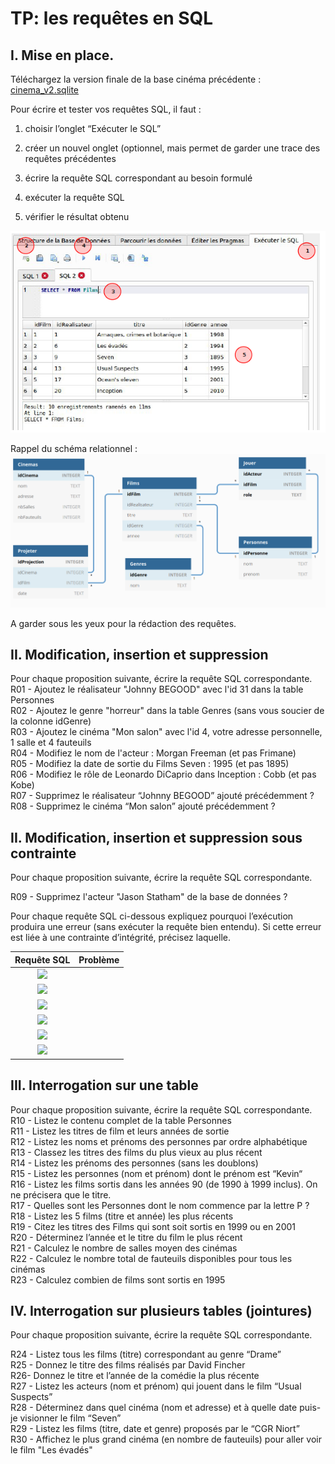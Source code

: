 # TP: les requêtes en SQL

## I. Mise en place. 



Téléchargez la version finale de la base cinéma précédente : [cinema_v2.sqlite](./TP2_fichiers/cinema_v2.sqlite)  

Pour écrire et tester vos requêtes SQL, il faut :
1. choisir l’onglet “Exécuter le SQL”

2. créer un nouvel onglet (optionnel, mais permet de garder une trace des
  requêtes précédentes

3. écrire la requête SQL correspondant au besoin formulé

4. exécuter la requête SQL

5. vérifier le résultat obtenu  

  ![](/BaseDeDonnees/IMG/sql.png)

Rappel du schéma relationnel :
![](/BaseDeDonnees/IMG/schema_bdd_cinema_v2.png)

A garder sous les yeux pour la rédaction des requêtes.

## II. Modification, insertion et suppression



Pour chaque proposition suivante, écrire la requête SQL correspondante.  
R01 - Ajoutez le réalisateur "Johnny BEGOOD" avec l'id 31 dans la table
Personnes  
R02 - Ajoutez le genre "horreur" dans la table Genres (sans vous soucier de la colonne idGenre)  
R03 - Ajoutez le cinéma "Mon salon" avec l'id 4, votre adresse personnelle, 1 salle et 4 fauteuils  
R04 - Modifiez le nom de l'acteur : Morgan Freeman (et pas Frimane)  
R05 - Modifiez la date de sortie du Films Seven : 1995 (et pas 1895)  
R06 - Modifiez le rôle de Leonardo DiCaprio dans Inception : Cobb (et pas
Kobe)  
R07 - Supprimez le réalisateur “Johnny BEGOOD” ajouté précédemment ?  
R08 - Supprimez le cinéma “Mon salon” ajouté précédemment ?  

## II. Modification, insertion et suppression sous contrainte



 Pour chaque proposition suivante, écrire la requête SQL correspondante.  

R09 - Supprimez l'acteur "Jason Statham" de la base de données ?  

 Pour chaque requête SQL ci-dessous expliquez pourquoi l’exécution
produira une erreur (sans exécuter la requête bien entendu). Si cette erreur
est liée à une contrainte d’intégrité, précisez laquelle.  

|Requête SQL |Problème|
|:---:|:---:|
|![](r1.png)||
|![](r2.png)||
|![](r3.png)||
|![](r4.png)||
|![](r5.png)||
|![](r6.png)||

## III. Interrogation sur une table  



Pour chaque proposition suivante, écrire la requête SQL correspondante.  
R10 - Listez le contenu complet de la table Personnes  
R11 - Listez les titres de film et leurs années de sortie  
R12 - Listez les noms et prénoms des personnes par ordre alphabétique  
R13 - Classez les titres des films du plus vieux au plus récent  
R14 - Listez les prénoms des personnes (sans les doublons)  
R15 - Listez les personnes (nom et prénom) dont le prénom est “Kevin“  
R16 - Listez les films sortis dans les années 90 (de 1990 à 1999 inclus). On ne
précisera que le titre.  
R17 - Quelles sont les Personnes dont le nom commence par la lettre P ?  
R18 - Listez les 5 films (titre et année) les plus récents  
R19 - Citez les titres des Films qui sont soit sortis en 1999 ou en 2001  
R20 - Déterminez l’année et le titre du film le plus récent  
R21 - Calculez le nombre de salles moyen des cinémas  
R22 - Calculez le nombre total de fauteuils disponibles pour tous les cinémas  
R23 - Calculez combien de films sont sortis en 1995  

## IV. Interrogation sur plusieurs tables (jointures)  

Pour chaque proposition suivante, écrire la requête SQL correspondante.  

R24 - Listez tous les films (titre) correspondant au genre “Drame”  
R25 - Donnez le titre des films réalisés par David Fincher  
R26- Donnez le titre et l’année de la comédie la plus récente  
R27 - Listez les acteurs (nom et prénom) qui jouent dans le film “Usual Suspects”  
R28 - Déterminez dans quel cinéma (nom et adresse) et à quelle date puis-je visionner le film “Seven”  
R29 - Listez les films (titre, date et genre) proposés par le “CGR Niort”  
R30 - Affichez le plus grand cinéma (en nombre de fauteuils) pour aller voir le
film "Les évadés"  

